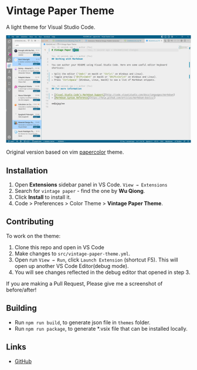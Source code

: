 # Vintage Paper Theme

A light theme for Visual Studio Code.

![Preview](https://raw.githubusercontent.com/wuqiong4945/vintage-paper-vscode/main/images/screen.PNG)

Original version based on vim [papercolor](https://github.com/NLKNguyen/papercolor-Theme) theme.

## Installation

1. Open **Extensions** sidebar panel in VS Code. `View → Extensions`
2. Search for `vintage paper` - find the one by **Wu Qiong**.
3. Click **Install** to install it.
4. Code > Preferences > Color Theme > **Vintage Paper Theme**.

## Contributing

To work on the theme:

1. Clone this repo and open in VS Code
2. Make changes to `src/vintage-paper-theme.yml`.
3. Open run `View → Run`, click `Launch Extension` (shortcut F5). This will open up another VS Code Editor(debug mode).
4. You will see changes reflected in the debug editor that opened in step 3.

If you are making a Pull Request, Please give me a screenshot of before/after!

## Building

- Run `npm run build`, to generate json file in `themes` folder.
- Run `npm run package`, to generate \*.vsix file that can be installed locally.

## Links

- [GitHub](https://github.com/wuqiong4945/vintage-paper-vscode)
